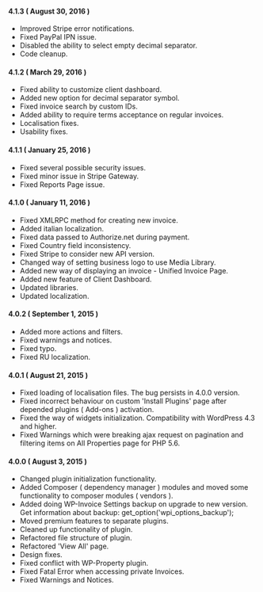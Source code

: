 #### 4.1.3 ( August 30, 2016 )
* Improved Stripe error notifications.
* Fixed PayPal IPN issue.
* Disabled the ability to select empty decimal separator.
* Code cleanup.

#### 4.1.2 ( March 29, 2016 )
* Fixed ability to customize client dashboard.
* Added new option for decimal separator symbol.
* Fixed invoice search by custom IDs.
* Added ability to require terms acceptance on regular invoices.
* Localisation fixes.
* Usability fixes.

#### 4.1.1 ( January 25, 2016 )
* Fixed several possible security issues.
* Fixed minor issue in Stripe Gateway.
* Fixed Reports Page issue.

#### 4.1.0 ( January 11, 2016 )
* Fixed XMLRPC method for creating new invoice.
* Added italian localization.
* Fixed data passed to Authorize.net during payment.
* Fixed Country field inconsistency.
* Fixed Stripe to consider new API version.
* Changed way of setting business logo to use Media Library.
* Added new way of displaying an invoice - Unified Invoice Page.
* Added new feature of Client Dashboard.
* Updated libraries.
* Updated localization.

#### 4.0.2 ( September 1, 2015 )
* Added more actions and filters.
* Fixed warnings and notices.
* Fixed typo.
* Fixed RU localization.

#### 4.0.1 ( August 21, 2015 )
* Fixed loading of localisation files. The bug persists in 4.0.0 version.
* Fixed incorrect behaviour on custom 'Install Plugins' page after depended plugins ( Add-ons ) activation.
* Fixed the way of widgets initialization. Compatibility with WordPress 4.3 and higher.
* Fixed Warnings which were breaking ajax request on pagination and filtering items on All Properties page for PHP 5.6.

#### 4.0.0 ( August 3, 2015 )
* Changed plugin initialization functionality.
* Added Composer ( dependency manager ) modules and moved some functionality to composer modules ( vendors ).
* Added doing WP-Invoice Settings backup on upgrade to new version. Get information about backup: get_option('wpi_options_backup');
* Moved premium features to separate plugins.
* Cleaned up functionality of plugin.
* Refactored file structure of plugin.
* Refactored 'View All' page.
* Design fixes.
* Fixed conflict with WP-Property plugin.
* Fixed Fatal Error when accessing private Invoices.
* Fixed Warnings and Notices.
